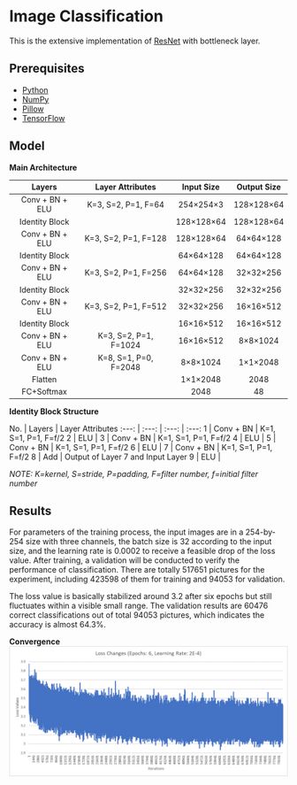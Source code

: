 [convergence]: images/convergence.png "Convergence Chart"

# Image Classification

This is the extensive implementation of [ResNet](https://arxiv.org/abs/1512.03385) with bottleneck layer.

## Prerequisites

* [Python](https://www.python.org/)
* [NumPy](http://www.numpy.org/)
* [Pillow](https://python-pillow.org/)
* [TensorFlow](https://www.tensorflow.org/)

## Model

**Main Architecture**

Layers | Layer Attributes | Input Size | Output Size
:---: | :---: | :---: | :---:
Conv + BN + ELU | K=3, S=2, P=1, F=64 | 254×254×3 | 128×128×64
Identity Block | | 128×128×64 | 128×128×64
Conv + BN + ELU | K=3, S=2, P=1, F=128 | 128×128×64 | 64×64×128
Identity Block | | 64×64×128 | 64×64×128
Conv + BN + ELU | K=3, S=2, P=1, F=256 | 64×64×128 | 32×32×256
Identity Block | | 32×32×256 | 32×32×256
Conv + BN + ELU | K=3, S=2, P=1, F=512 | 32×32×256 | 16×16×512
Identity Block | | 16×16×512 | 16×16×512
Conv + BN + ELU | K=3, S=2, P=1, F=1024 | 16×16×512 | 8×8×1024
Conv + BN + ELU | K=8, S=1, P=0, F=2048 | 8×8×1024 | 1×1×2048
Flatten | | 1×1×2048 | 2048
FC+Softmax | | 2048 | 48

**Identity Block Structure**

No. | Layers | Layer Attributes
:---: | :---: | :---: | :---:
1 | Conv + BN | K=1, S=1, P=1, F=f/2
2 | ELU |
3 | Conv + BN | K=1, S=1, P=1, F=f/2
4 | ELU |
5 | Conv + BN | K=1, S=1, P=1, F=f/2
6 | ELU |
7 | Conv + BN | K=1, S=1, P=1, F=f/2
8 | Add | Output of Layer 7 and Input Layer
9 | ELU |

*NOTE: K=kernel, S=stride, P=padding, F=filter number, f=initial filter number*

## Results

For parameters of the training process, the input images are in a 254-by-254 size with three channels, the batch size is 32 according to the input size, and the learning rate is 0.0002 to receive a feasible drop of the loss value. After training, a validation will be conducted to verify the performance of classification. There are totally 517651 pictures for the experiment, including 423598 of them for training and 94053 for validation.

The loss value is basically stabilized around 3.2 after six epochs but still fluctuates within a visible small range. The validation results are 60476 correct classifications out of total 94053 pictures, which indicates the accuracy is almost 64.3%.

**Convergence**
![Convergence][convergence]

